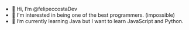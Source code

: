 - 👋 Hi, I’m @felipeccostaDev
- 👀 I'm interested in being one of the best programmers. (impossible)
- 🌱 I’m currently learning Java but I want to learn JavaScript and Python.
